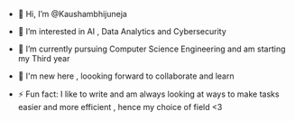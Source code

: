 - 👋 Hi, I’m @Kaushambhijuneja
- 👀 I’m interested in AI , Data Analytics and Cybersecurity
- 🌱 I’m currently pursuing Computer Science Engineering and am starting my Third year
- 💞️ I'm new here , loooking forward to collaborate and learn
  
- ⚡ Fun fact: I like to write and am always looking at ways to make tasks easier and more efficient , hence my choice of field <3

<!---
Kaushambhijuneja/Kaushambhijuneja is a ✨ special ✨ repository because its `README.md` (this file) appears on your GitHub profile.
You can click the Preview link to take a look at your changes.
--->
